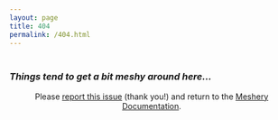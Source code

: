 ```yaml
---
layout: page
title: 404
permalink: /404.html
---
```



<div>
  <h1  id="funny-message" style="font-weight:bold;margin-bottom:1.5em;" class="text-center noTOC"></h1>
  <h3 style="font-style:italic;" class="text-center noTOC">Things tend to get a bit meshy around here...</h3>
  <div style="text-align:center;" class="alert-info alert">Please <a href="https://github.com/layer5io/meshery/issues/new?assignees=&labels=docs&template=documentation.md&title=Docs:" target="_blank">report this issue</a> (thank you!) and return to the <a href="{{ site.url }}">Meshery Documentation</a>.</div>
</div>
<script type="text/javascript">
var messages = [
  "Oh, no. Please pardon our meshy site.",
  "Oops. Please excuse the mesh.",
  "Looks like this page doesn't exists. What a mesh!",
];
var message = messages[Math.floor(Math.random()*messages.length)];
document.getElementById("funny-message").innerHTML = message;
</script>